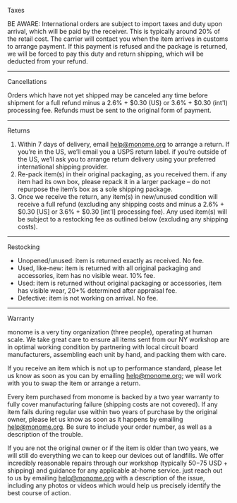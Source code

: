 Taxes

BE AWARE: International orders are subject to import taxes and duty upon arrival, which will be paid by the receiver. This is typically around 20% of the retail cost. The carrier will contact you when the item arrives in customs to arrange payment. If this payment is refused and the package is returned, we will be forced to pay this duty and return shipping, which will be deducted from your refund.

---

Cancellations

Orders which have not yet shipped may be canceled any time before shipment for a full refund minus a 2.6% + $0.30 (US) or 3.6% + $0.30 (int'l) processing fee. Refunds must be sent to the original form of payment.

---

Returns

1. Within 7 days of delivery, email help@monome.org to arrange a return. If you’re in the US, we’ll email you a USPS return label. if you’re outside of the US, we’ll ask you to arrange return delivery using your preferred international shipping provider.
2. Re-pack item(s) in their original packaging, as you received them. if any item had its own box, please repack it in a larger package – do not repurpose the item’s box as a sole shipping package.
3. Once we receive the return, any item(s) in new/unused condition will receive a full refund (excluding any shipping costs and minus a 2.6% + $0.30 [US] or 3.6% + $0.30 [int'l] processing fee). Any used item(s) will be subject to a restocking fee as outlined below (excluding any shipping costs).

---

Restocking

- Unopened/unused: item is returned exactly as received. No fee.
- Used, like-new: item is returned with all original packaging and accessories, item has no visible wear. 10% fee.
- Used: item is returned without original packaging or accessories, item has visible wear, 20+% determined after appraisal fee.
- Defective: item is not working on arrival. No fee.

---

Warranty

monome is a very tiny organization (three people), operating at human scale. We take great care to ensure all items sent from our NY workshop are in optimal working condition by partnering with local circuit board manufacturers, assembling each unit by hand, and packing them with care.

If you receive an item which is not up to performance standard, please let us know as soon as you can by emailing help@monome.org; we will work with you to swap the item or arrange a return.

Every item purchased from monome is backed by a two year warranty to fully cover manufacturing failure (shipping costs are not covered). If any item fails during regular use within two years of purchase by the original owner, please let us know as soon as it happens by emailing help@monome.org. Be sure to include your order number, as well as a description of the trouble.

If you are not the original owner or if the item is older than two years, we will still do everything we can to keep our devices out of landfills. We offer incredibly reasonable repairs through our workshop (typically $50-$75 USD + shipping) and guidance for any applicable at-home service. just reach out to us by emailing help@monome.org with a description of the issue, including any photos or videos which would help us precisely identify the best course of action.
